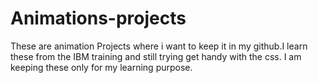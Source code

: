 # Animations-projects
These are animation Projects where i want to keep it in my github.I learn these from the IBM training and still trying get handy with the css. I am keeping these only for my  learning purpose.
